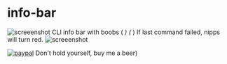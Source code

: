 # info-bar
![screeenshot](https://user-images.githubusercontent.com/18072680/94531077-adb0aa00-0244-11eb-87ec-2ddc887c5bcb.png)
CLI info bar with boobs ( *) (* ) If last command failed, nipps will turn red.
![screeenshot](https://user-images.githubusercontent.com/18072680/94531040-a093bb00-0244-11eb-854e-a4c6d9666236.png)

[![paypal](https://img.shields.io/badge/Donate-PayPal-green.svg)](https://paypal.me/sshto?locale.x=en_US)  Don't hold yourself, buy me a beer)
